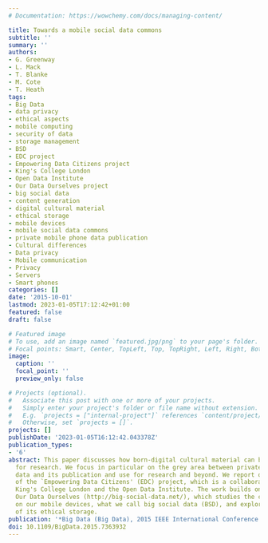 ```yaml
---
# Documentation: https://wowchemy.com/docs/managing-content/

title: Towards a mobile social data commons
subtitle: ''
summary: ''
authors:
- G. Greenway
- L. Mack
- T. Blanke
- M. Cote
- T. Heath
tags:
- Big Data
- data privacy
- ethical aspects
- mobile computing
- security of data
- storage management
- BSD
- EDC project
- Empowering Data Citizens project
- King's College London
- Open Data Institute
- Our Data Ourselves project
- big social data
- content generation
- digital cultural material
- ethical storage
- mobile devices
- mobile social data commons
- private mobile phone data publication
- Cultural differences
- Data privacy
- Mobile communication
- Privacy
- Servers
- Smart phones
categories: []
date: '2015-10-01'
lastmod: 2023-01-05T17:12:42+01:00
featured: false
draft: false

# Featured image
# To use, add an image named `featured.jpg/png` to your page's folder.
# Focal points: Smart, Center, TopLeft, Top, TopRight, Left, Right, BottomLeft, Bottom, BottomRight.
image:
  caption: ''
  focal_point: ''
  preview_only: false

# Projects (optional).
#   Associate this post with one or more of your projects.
#   Simply enter your project's folder or file name without extension.
#   E.g. `projects = ["internal-project"]` references `content/project/deep-learning/index.md`.
#   Otherwise, set `projects = []`.
projects: []
publishDate: '2023-01-05T16:12:42.043378Z'
publication_types:
- '6'
abstract: This paper discusses how born-digital cultural material can be opened up
  for research. We focus in particular on the grey area between private mobile phone
  data and its publication and use for research and beyond. We report on the results
  of the `Empowering Data Citizens' (EDC) project, which is a collaboration between
  King's College London and the Open Data Institute. The work builds on the project
  Our Data Ourselves (http://big-social-data.net/), which studies the content we generate
  on our mobile devices, what we call big social data (BSD), and explores the possibilities
  of its ethical storage.
publication: '*Big Data (Big Data), 2015 IEEE International Conference on*'
doi: 10.1109/BigData.2015.7363932
---
```

